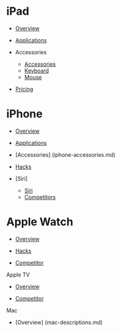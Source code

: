 # iPad

- [Overview](ipads.md)

- [Applications](ipad-applications.md)

- Accessories
	- [Accessories](ipad-accessories.md)
	- [Keyboard](ipad-keyboard.md)
	- [Mouse](ipad-mouse.md)
	
- [Pricing](ipads-pricing.md)

# iPhone

- [Overview](iphone-models.md)

- [Applications](iphone-applications.md)

- [Accessories] (iphone-accessories.md)

- [Hacks](iphone-tricks.md)

- [Siri]

	- [Siri](iphone-siri.md)
	- [Competitors](Siri-competitors.md)

# Apple Watch

- [Overview](applewatch-intro.md)

- [Hacks](applewatch-guide.md)

- [Competitor](applewatch-competitors.md)

Apple TV

- [Overview](appletv-models.md)

- [Competitor](appletv-competitors.md)

Mac

- [Overview] (mac-descriptions.md)
